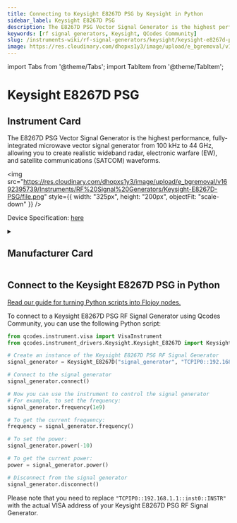 ```yaml
---
title: Connecting to Keysight E8267D PSG by Keysight in Python
sidebar_label: Keysight E8267D PSG
description: The E8267D PSG Vector Signal Generator is the highest performance, fully-integrated microwave vector signal generator from 100 kHz to 44 GHz, allowing you to create realistic wideband radar, electronic warfare (EW), and satellite communications (SATCOM) waveforms.
keywords: [rf signal generators, Keysight, QCodes Community]
slug: /instruments-wiki/rf-signal-generators/keysight/keysight-e8267d-psg
image: https://res.cloudinary.com/dhopxs1y3/image/upload/e_bgremoval/v1692395739/Instruments/RF%20Signal%20Generators/Keysight-E8267D-PSG/file.png
---
```


import Tabs from '@theme/Tabs';
import TabItem from '@theme/TabItem';

# Keysight E8267D PSG

## Instrument Card

<div className="flex">

<div>

The E8267D PSG Vector Signal Generator is the highest performance, fully-integrated microwave vector signal generator from 100 kHz to 44 GHz, allowing you to create realistic wideband radar, electronic warfare (EW), and satellite communications (SATCOM) waveforms.

</div>

<img src="https://res.cloudinary.com/dhopxs1y3/image/upload/e_bgremoval/v1692395739/Instruments/RF%20Signal%20Generators/Keysight-E8267D-PSG/file.png" style={{ width: "325px", height: "200px", objectFit: "scale-down" }} />

</div>

<div className="flex text-center">

<p>Device Specification: <a target="\_blank" href="https://keysight.com/us/en/assets/7018-01210/data-sheets/5989-0697.pdf">here</a></p>

</div>

<details style={{ marginTop: "15px"}}>
<summary><h2>Manufacturer Card</h2></summary>

<img src="https://res.cloudinary.com/dhopxs1y3/image/upload/v1692125973/Instruments/Vendor%20Logos/Keysight.png" style={{ width: "100%", height: "170px",objectFit: "scale-down" }} />

Keysight Technologies, or Keysight, is an American company that manufactures electronics test and measurement equipment and software.

<ul>
  <li>Headquarters: USA</li>
  <li>Yearly Revenue (millions, USD): 5420.0</li>
  <li>Vendor Website: <a href="https://www.keysight.com/us/en/home.html">here</a></li>
</ul>
</details>

## Connect to the Keysight E8267D PSG in Python

[Read our guide for turning Python scripts into Flojoy nodes.](https://docs.flojoy.ai/custom-nodes/creating-custom-node/)
<Tabs>
<TabItem value="QCodes Community" label="QCodes Community">

To connect to a Keysight E8267D PSG RF Signal Generator using Qcodes Community, you can use the following Python script:

```python
from qcodes.instrument.visa import VisaInstrument
from qcodes.instrument_drivers.Keysight.Keysight_E8267D import Keysight_E8267D

# Create an instance of the Keysight E8267D PSG RF Signal Generator
signal_generator = Keysight_E8267D("signal_generator", "TCPIP0::192.168.1.1::inst0::INSTR")

# Connect to the signal generator
signal_generator.connect()

# Now you can use the instrument to control the signal generator
# For example, to set the frequency:
signal_generator.frequency(1e9)

# To get the current frequency:
frequency = signal_generator.frequency()

# To set the power:
signal_generator.power(-10)

# To get the current power:
power = signal_generator.power()

# Disconnect from the signal generator
signal_generator.disconnect()
```

Please note that you need to replace `"TCPIP0::192.168.1.1::inst0::INSTR"` with the actual VISA address of your Keysight E8267D PSG RF Signal Generator.

</TabItem>
</Tabs>